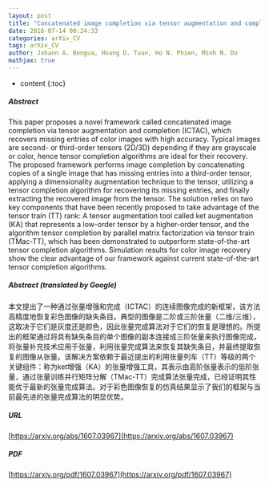 ```yaml
---
layout: post
title: "Concatenated image completion via tensor augmentation and completion"
date: 2016-07-14 00:24:33
categories: arXiv_CV
tags: arXiv_CV
author: Johann A. Bengua, Hoang D. Tuan, Ho N. Phien, Minh N. Do
mathjax: true
---
```


* content
{:toc}

##### Abstract
This paper proposes a novel framework called concatenated image completion via tensor augmentation and completion (ICTAC), which recovers missing entries of color images with high accuracy. Typical images are second- or third-order tensors (2D/3D) depending if they are grayscale or color, hence tensor completion algorithms are ideal for their recovery. The proposed framework performs image completion by concatenating copies of a single image that has missing entries into a third-order tensor, applying a dimensionality augmentation technique to the tensor, utilizing a tensor completion algorithm for recovering its missing entries, and finally extracting the recovered image from the tensor. The solution relies on two key components that have been recently proposed to take advantage of the tensor train (TT) rank: A tensor augmentation tool called ket augmentation (KA) that represents a low-order tensor by a higher-order tensor, and the algorithm tensor completion by parallel matrix factorization via tensor train (TMac-TT), which has been demonstrated to outperform state-of-the-art tensor completion algorithms. Simulation results for color image recovery show the clear advantage of our framework against current state-of-the-art tensor completion algorithms.

##### Abstract (translated by Google)
本文提出了一种通过张量增强和完成（ICTAC）的连续图像完成的新框架，该方法高精度地恢复彩色图像的缺失条​​目。典型的图像是二阶或三阶张量（二维/三维），这取决于它们是灰度还是颜色，因此张量完成算法对于它们的恢复是理想的。所提出的框架通过将具有缺失条目的单个图像的副本连接成三阶张量来执行图像完成，将张量补充技术应用于张量，利用张量完成算法来恢复其缺失条目，并最终提取恢复的图像从张量。该解决方案依赖于最近提出的利用张量列车（TT）等级的两个关键组件：称为ket增强（KA）的张量增强工具，其表示由高阶张量表示的低阶张量，通过张量训练并行矩阵分解（TMac-TT）完成算法张量完成，已经证明其性能优于最新的张量完成算法。对于彩色图像恢复的仿真结果显示了我们的框架与当前最先进的张量完成算法的明显优势。

##### URL
[https://arxiv.org/abs/1607.03967](https://arxiv.org/abs/1607.03967)

##### PDF
[https://arxiv.org/pdf/1607.03967](https://arxiv.org/pdf/1607.03967)

